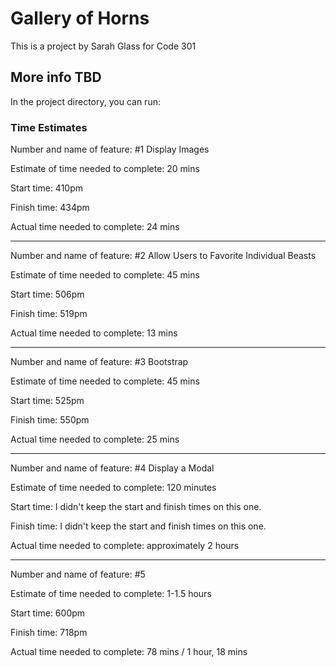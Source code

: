 # Gallery of Horns

This is a project by Sarah Glass for Code 301

## More info TBD

In the project directory, you can run:

### Time Estimates

Number and name of feature: #1 Display Images

Estimate of time needed to complete: 20 mins

Start time: 410pm

Finish time: 434pm

Actual time needed to complete: 24 mins

-------------------------------

Number and name of feature: #2 Allow Users to Favorite Individual Beasts

Estimate of time needed to complete: 45 mins

Start time: 506pm

Finish time: 519pm

Actual time needed to complete: 13 mins

-------------------------------

Number and name of feature: #3 Bootstrap

Estimate of time needed to complete: 45 mins

Start time: 525pm

Finish time: 550pm

Actual time needed to complete: 25 mins

-------------------------------

Number and name of feature: #4 Display a Modal

Estimate of time needed to complete: 120 minutes

Start time: I didn't keep the start and finish times on this one.

Finish time: I didn't keep the start and finish times on this one.

Actual time needed to complete: approximately 2 hours 

-------------------------------

Number and name of feature: #5 

Estimate of time needed to complete: 1-1.5 hours

Start time: 600pm

Finish time: 718pm

Actual time needed to complete: 78 mins / 1 hour, 18 mins